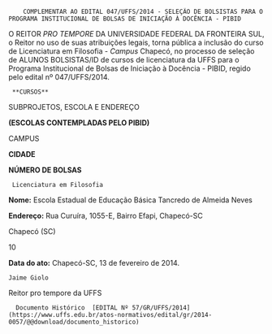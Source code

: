         COMPLEMENTAR AO EDITAL 047/UFFS/2014 - SELEÇÃO DE BOLSISTAS PARA O PROGRAMA INSTITUCIONAL DE BOLSAS DE INICIAÇÃO À DOCÊNCIA - PIBID  

O REITOR *PRO TEMPORE* DA UNIVERSIDADE FEDERAL DA FRONTEIRA SUL, o Reitor no uso de suas atribuições legais, torna pública a inclusão do curso de Licenciatura em Filosofia - *Campus* Chapecó, no processo de seleção de ALUNOS BOLSISTAS/ID de cursos de licenciatura da UFFS para o Programa Institucional de Bolsas de Iniciação à Docência - PIBID, regido pelo edital nº 047/UFFS/2014.

     **CURSOS**

   SUBPROJETOS, ESCOLA E ENDEREÇO

 **(ESCOLAS CONTEMPLADAS PELO PIBID)**

   CAMPUS

 **CIDADE**

   **NÚMERO DE BOLSAS**

     Licenciatura em Filosofia

   **Nome:** Escola Estadual de Educação Básica Tancredo de Almeida Neves

  

 **Endereço:** Rua Curuíra, 1055-E, Bairro Efapi, Chapecó-SC

   Chapecó (SC)

   10

      

   **Data do ato:** Chapecó-SC, 13 de fevereiro de 2014.   
 

    Jaime Giolo   
 Reitor pro tempore da UFFS 

      Documento Histórico  [EDITAL Nº 57/GR/UFFS/2014](https://www.uffs.edu.br/atos-normativos/edital/gr/2014-0057/@@download/documento_historico)     
      